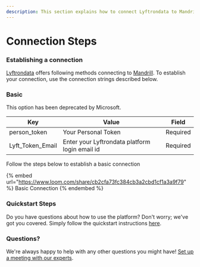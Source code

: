 ```yaml
---
description: This section explains how to connect Lyftrondata to Mandrill.
---
```


# Connection Steps

### Establishing a connection

[Lyftrondata](https://www.lyftrondata.com) offers following methods connecting to [Mandrill](https://www.lyftrondata.com/integration/business-analytics/mandrill/). To establish your connection, use the connection strings described below.

### Basic

This option has been deprecated by Microsoft.

| Key                | Value                                          | Field    |
| ------------------ | ---------------------------------------------- | -------- |
| person\_token      | Your Personal Token                            | Required |
| Lyft\_Token\_Email | Enter your Lyftrondata platform login email id | Required |

Follow the steps below to establish a basic connection

{% embed url="https://www.loom.com/share/cb2cfa73fc384cb3a2cbd1cf1a3a9f79" %}
Basic Connection
{% endembed %}

### Quickstart Steps

Do you have questions about how to use the platform? Don't worry; we've got you covered. Simply follow the quickstart instructions [here](README.md).

### Questions? <a href="#questions" id="questions"></a>

We're always happy to help with any other questions you might have! [Set up a meeting with our experts](https://www.lyftrondata.com/book-a-meeting/).
